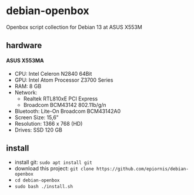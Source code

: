 # debian-openbox
Openbox script collection for Debian 13 at ASUS X553M

## hardware
#### ASUS X553MA
- CPU: Intel Celeron N2840 64Bit
- GPU: Intel Atom Processor Z3700 Series
- RAM: 8 GB
- Network:
  - Realtek RTL810xE PCI Express
  - Broadcom BCM43142 802.11b/g/n
- Bluetooth: Lite-On Broadcom BCM43142A0
- Screen Size: 15,6"
- Resolution: 1366 x 768 (HD)
- Drives: SSD 120 GB

## install
* install git: `sudo apt install git`
* download this project: `git clone https://github.com/epiornis/debian-openbox`
* `cd debian-openbox`
* `sudo bash ./install.sh`
